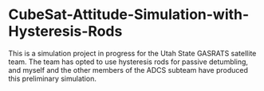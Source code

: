 # CubeSat-Attitude-Simulation-with-Hysteresis-Rods
This is a simulation project in progress for the Utah State GASRATS satellite team. The team has opted to use hysteresis rods for passive detumbling, and myself and the other members of the ADCS subteam have produced this preliminary simulation. 
